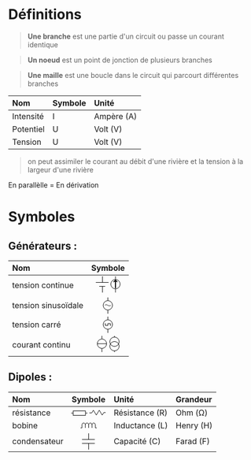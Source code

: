 <style>

@media (prefers-color-scheme: light){
	:root	{
		--background:rgb(255, 255, 255);
        --compl:rgb(245,245,255);
		--text:#000000;
		--text-reverse:#ffffff;
		--shadow:rgba(0, 0, 0, 0.1);
	}
}

@media (prefers-color-scheme: dark){
    :root	{
        --background:rgb(25, 25, 35);
        --compl:rgb(20, 20, 30);
		--text:#ffffff;
		--text-reverse:#000000;
		--shadow:rgba(0, 0, 0, 0.3);
	}
}

</style>

# Définitions

> **Une branche** est une partie d'un circuit ou passe un courant identique

> **Un noeud** est un point de jonction de plusieurs branches

> **Une maille** est une boucle dans le circuit qui parcourt différentes branches

| Nom       | Symbole | Unité     |
| :-------- | :------ | :-------- |
| Intensité | I       | Ampère (A)|
| Potentiel | U       | Volt (V)  |
| Tension   | U       | Volt (V)  |

> on peut assimiler le courant au débit d'une rivière et la tension à la largeur d'une rivière

En parallèlle = En dérivation


# Symboles

## Générateurs :

| Nom           | Symbole     |
|:--------------|:-----------:|
| tension continue|<svg width="26" height="33" viewBox="0 0 26 33" style="stroke:var(--text)" fill="none" xmlns="http://www.w3.org/2000/svg"><line y1="12.5" x2="26" y2="12.5"/><line x1="7" y1="20.5" x2="19" y2="20.5"/><line x1="13.5" y1="21" x2="13.5" y2="33"/><line x1="13.5" x2="13.5" y2="12"/></svg> <svg width="20" height="33" viewBox="0 0 20 33" style="stroke:var(--text)"  fill="none" xmlns="http://www.w3.org/2000/svg"><line x1="10" y1="26" x2="10" y2="33"/><line x1="10" x2="10" y2="6"/><circle cx="10" cy="16" r="9.5"/><path d="M10.3536 7.64645C10.1583 7.45118 9.84171 7.45118 9.64645 7.64645L6.46447 10.8284C6.2692 11.0237 6.2692 11.3403 6.46447 11.5355C6.65973 11.7308 6.97631 11.7308 7.17157 11.5355L10 8.70711L12.8284 11.5355C13.0237 11.7308 13.3403 11.7308 13.5355 11.5355C13.7308 11.3403 13.7308 11.0237 13.5355 10.8284L10.3536 7.64645ZM10.5 24L10.5 8L9.5 8L9.5 24L10.5 24Z" fill="black"/></svg>|
|tension sinusoïdale|<svg width="21" height="33" viewBox="0 0 21 33" style="stroke:var(--text)"  fill="none" xmlns="http://www.w3.org/2000/svg"><line x1="10.5" y1="26" x2="10.5" y2="33"/><line x1="10.5" x2="10.5" y2="6"/><circle cx="10.5" cy="16" r="9.5"/><path d="M4.5 15.9997C6.88051 13.2964 10.5 15.9997 10.5 15.9997C10.5 15.9997 14.0644 18.3199 16.5 15.9997"/></svg>|
|tension carré|<svg width="21" height="33" viewBox="0 0 21 33" style="stroke:var(--text)"  fill="none" xmlns="http://www.w3.org/2000/svg"><line x1="10.5" y1="26" x2="10.5" y2="33"/><line x1="10.5" x2="10.5" y2="6"/><circle cx="10.5" cy="16" r="9.5"/><path d="M16.5 18H15.5V14H10.5V18H5.5V14H4.5"/></svg>|
|courant continu|<svg width="21" height="33" viewBox="0 0 21 33" style="stroke:var(--text)"  fill="none" xmlns="http://www.w3.org/2000/svg"><line x1="10.5" y1="26" x2="10.5" y2="33"/><line x1="10.5" x2="10.5" y2="6"/><circle cx="10.5" cy="16" r="9.5"/><path d="M20 16H1"/></svg> <svg width="20" height="33" viewBox="0 0 20 33" style="stroke:var(--text)"  fill="none" xmlns="http://www.w3.org/2000/svg"><line x1="10" y1="31" x2="10" y2="33"/><line x1="10" y1="4.53156e-10" x2="10" y2="3"/><circle cx="10" cy="12" r="9.5"/><circle cx="10" cy="21" r="9.5"/></svg>|

## Dipoles :

| Nom           | Symbole     | Unité           | Grandeur   |
|:--------------|:-----------:|:----------------|:-----------|
| résistance    | <svg width="33" height="10" viewBox="0 0 33 10" style="stroke:var(--text)"  fill="none" xmlns="http://www.w3.org/2000/svg"><line x1="4" y1="4.94446" x2="-2.18557e-08" y2="4.94446"/><line x1="33" y1="4.94446" x2="29" y2="4.94446"/><rect x="29" y="9.5" width="25" height="9" transform="rotate(-180 29 9.5)"/></svg> <svg width="33" height="12" viewBox="0 0 33 12" style="stroke:var(--text)"  fill="none" xmlns="http://www.w3.org/2000/svg"><path d="M0 6.45455H4.86885L8.11475 1L14.0656 11L20.0164 1L25.9672 11L29.2131 5.84848H33"/></svg>| Résistance (R) | Ohm (Ω)   |
| bobine        | <svg width="33" height="12" viewBox="0 0 33 12" style="stroke:var(--text)"  fill="none" xmlns="http://www.w3.org/2000/svg"><path d="M0 11H2.91176V4.88889C2.91176 2.74112 4.43268 1 6.30882 1C8.18497 1 9.70588 2.74112 9.70588 4.88889M9.70588 4.88889C9.70588 2.74112 11.2268 1 13.1029 1C14.9791 1 16.5 2.74112 16.5 4.88889M9.70588 4.88889V11M16.5 4.88889C16.5 2.74112 18.0209 1 19.8971 1C21.7732 1 23.2941 2.74112 23.2941 4.88889M16.5 4.88889V11M23.2941 4.88889V11M23.2941 4.88889C23.2941 2.74112 24.815 1 26.6912 1C28.5673 1 30.0882 2.74112 30.0882 4.88889V11H33"/></svg> | Inductance (L) | Henry (H) |
| condensateur  | <svg width="26" height="33" viewBox="0 0 26 33" style="stroke:var(--text)"  fill="none" xmlns="http://www.w3.org/2000/svg"><line y1="12.5" x2="26" y2="12.5"/><line y1="20.5" x2="26" y2="20.5"/><line x1="13.5" y1="21" x2="13.5" y2="33"/><line x1="13.5" x2="13.5" y2="12"/></svg> | Capacité (C)   | Farad (F) |